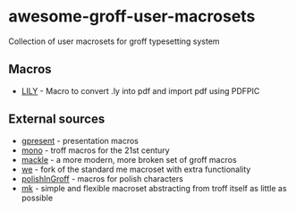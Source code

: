 # awesome-groff-user-macrosets
Collection of user macrosets for groff typesetting system
## Macros
* [LILY](/extensions/mm/lilypond.tmac) - Macro to convert .ly into pdf and import pdf using PDFPIC
## External sources
* [gpresent](https://github.com/rhaberkorn/gpresent) - presentation macros
* [mono](https://github.com/Alhadis/Mono) - troff macros for the 21st century
* [mackle](https://github.com/mftrhu/mackle) - a more modern, more broken set of groff macros
* [we](https://github.com/user18130814200115-2/groff-we-macros) - fork of the standard me macroset with extra functionality
* [polishInGroff](https://github.com/adippl/polishInGroff) - macros for polish characters
* [mk](http://ankarstrom.se/~john/etc/mk.html) - simple and flexible macroset abstracting from troff itself as little as possible
